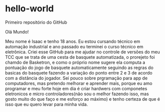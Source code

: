 # hello-world
Primeiro repositório do GitHub

Olá Mundo!

Meu nome é Isaac e tenho 18 anos. Eu estou cursando técnico em automação industrial e ano passado eu terminei o curso técnico em eletrônica. 
Criei esse GitHub para me ajudar no controle de versões do meu TCC que se trata de uma cesta de basquete automatizada, o prorejeto foi chamdo de Basketron, e como o próprio nome sugere ela computa a pontuação do jogo de basquete automaticamente seguindo as regras do basicas do basquete fazendo a variação do ponto entre 2 e 3 de acordo com a distância do jogador.
Sei pouco sobre prgramação para app de computadores, mas pretendo melhorar e aprender mais, porque eu amo programar e meu forte hoje em dia é criar hardwers com componetes eletronicos e micro controladores(não sou o melhor fazendo isso, mas gosto muito do que faço e me esforço ao máximo) e tenho certeza de que é isso que eu quero levar para minha vida.
